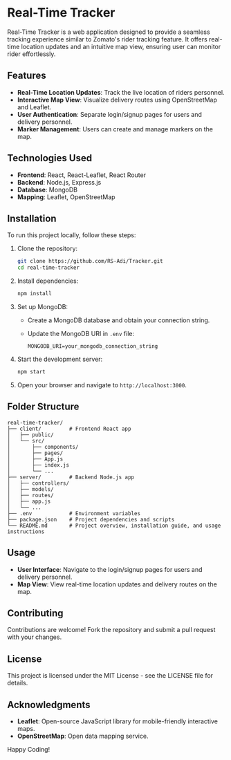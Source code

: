 # Real-Time Tracker

Real-Time Tracker is a web application designed to provide a seamless tracking experience similar to Zomato's rider tracking feature. It offers real-time location updates and an intuitive map view, ensuring user can monitor rider effortlessly.

## Features

- **Real-Time Location Updates**: Track the live location of riders personnel.
- **Interactive Map View**: Visualize delivery routes using OpenStreetMap and Leaflet.
- **User Authentication**: Separate login/signup pages for users and delivery personnel.
- **Marker Management**: Users can create and manage markers on the map.

## Technologies Used

- **Frontend**: React, React-Leaflet, React Router
- **Backend**: Node.js, Express.js
- **Database**: MongoDB
- **Mapping**: Leaflet, OpenStreetMap

## Installation

To run this project locally, follow these steps:

1. Clone the repository:

   ```bash
   git clone https://github.com/RS-Adi/Tracker.git
   cd real-time-tracker
   ```

2. Install dependencies:

   ```bash
   npm install
   ```

3. Set up MongoDB:
   
   - Create a MongoDB database and obtain your connection string.
   - Update the MongoDB URI in `.env` file:

     ```env
     MONGODB_URI=your_mongodb_connection_string
     ```

4. Start the development server:

   ```bash
   npm start
   ```

5. Open your browser and navigate to `http://localhost:3000`.

## Folder Structure

```
real-time-tracker/
├── client/         # Frontend React app
│   ├── public/
│   └── src/
│       ├── components/
│       ├── pages/
│       ├── App.js
│       ├── index.js
│       └── ...
├── server/         # Backend Node.js app
│   ├── controllers/
│   ├── models/
│   ├── routes/
│   ├── app.js
│   └── ...
├── .env            # Environment variables
├── package.json    # Project dependencies and scripts
└── README.md       # Project overview, installation guide, and usage instructions
```

## Usage

- **User Interface**: Navigate to the login/signup pages for users and delivery personnel.
- **Map View**: View real-time location updates and delivery routes on the map.

## Contributing

Contributions are welcome! Fork the repository and submit a pull request with your changes.

## License

This project is licensed under the MIT License - see the LICENSE file for details.

## Acknowledgments

- **Leaflet**: Open-source JavaScript library for mobile-friendly interactive maps.
- **OpenStreetMap**: Open data mapping service.

Happy Coding!
